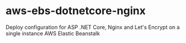 # aws-ebs-dotnetcore-nginx
 Deploy configuration for ASP .NET Core, Nginx and Let's Encrypt on a single instance AWS Elastic Beanstalk
